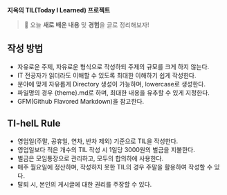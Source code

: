 **지옥의 TIL(Today I Learned) 프로젝트**

> 📆 오늘 **새로 배운 내용** 및 **경험**을 글로 정리해보자!

## **작성 방법**

- 자유로운 주제, 자유로운 형식으로 작성하되 주제의 규모를 크게 하지 않는다.
- IT 전공자가 읽더라도 이해할 수 있도록 최대한 이해하기 쉽게 작성한다.
- 분야에 맞게 자유롭게 Directory 생성이 가능하며, lowercase로 생성한다.
- 파일명의 경우 {theme}.md로 하며, 최대한 내용을 유추할 수 있게 지정한다.
- GFM(Github Flavored Markdown)을 참고한다.

## **TI-helL Rule**

- 영업일(주말, 공휴일, 연차, 반차 제외) 기준으로 TIL을 작성한다.
- 영업일보다 적은 개수의 TIL 작성 시 1일당 3000원의 벌금을 지불한다.
- 벌금은 모임통장으로 관리하고, 모두의 합의하에 사용한다.
- 매주 월요일에 정산하며, 작성하지 못한 TIL의 경우 주말을 활용하여 작성할 수 있다.
- 탈퇴 시, 본인의 게시글에 대한 권리를 주장할 수 있다.